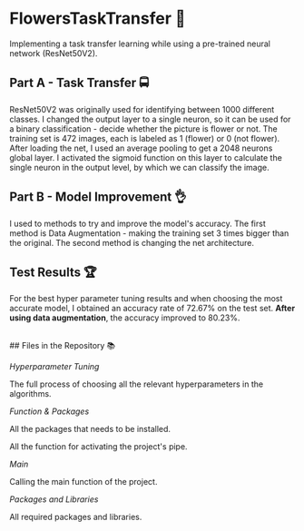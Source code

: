 # FlowersTaskTransfer 🌷
Implementing a task transfer learning while using a pre-trained neural network (ResNet50V2).

## Part A - Task Transfer 🚍
ResNet50V2 was originally used for identifying between 1000 different classes. I changed the output layer to a single neuron, so it can be used for a binary classification - decide whether the picture is flower or not.
The training set is 472 images, each is labeled as 1 (flower) or 0 (not flower).
After loading the net, I used an average pooling to get a 2048 neurons global layer. I activated the sigmoid function on this layer to calculate the single neuron in the output level, by which we can classify the image.
<br>
## Part B - Model Improvement 👌
I used to methods to try and improve the model's accuracy.
The first method is Data Augmentation - making the training set 3 times bigger than the original.
The second method is changing the net architecture.
<br>
## Test Results 🏆
For the best hyper parameter tuning results and when choosing the most accurate model, I obtained an accuracy rate of 72.67% on the test set.
**After using data augmentation**, the accuracy improved to 80.23%.

<br>
## Files in the Repository 📚

*Hyperparameter Tuning*

The full process of choosing all the relevant hyperparameters in the algorithms.

*Function & Packages*

All the packages that needs to be installed.

All the function for activating the project's pipe.

*Main*

Calling the main function of the project.

*Packages and Libraries*

All required packages and libraries.

